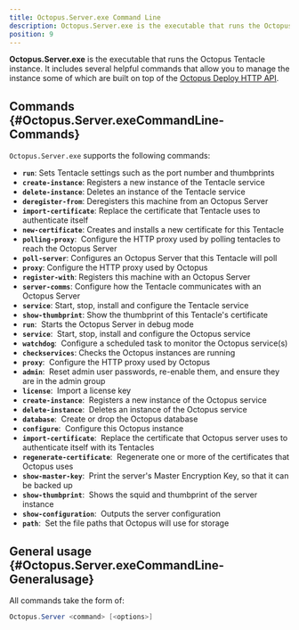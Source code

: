 ```yaml
---
title: Octopus.Server.exe Command Line
description: Octopus.Server.exe is the executable that runs the Octopus instance, it can also be called from the command line.
position: 9
---
```


**Octopus.Server.exe** is the executable that runs the Octopus Tentacle instance. It includes several helpful commands that allow you to manage the instance some of which are built on top of the [Octopus Deploy HTTP API](/docs/api-and-integration/octopus-rest-api.md).

## Commands {#Octopus.Server.exeCommandLine-Commands}

`Octopus.Server.exe` supports the following commands:

- **`run`**: Sets Tentacle settings such as the port number and thumbprints
- **`create-instance`**: Registers a new instance of the Tentacle service
- **`delete-instance`**: Deletes an instance of the Tentacle service
- **`deregister-from`**: Deregisters this machine from an Octopus Server
- **`import-certificate`**: Replace the certificate that Tentacle uses to authenticate itself
- **`new-certificate`**: Creates and installs a new certificate for this Tentacle
- **`polling-proxy`**:  Configure the HTTP proxy used by polling tentacles to reach the Octopus Server
- **`poll-server`**: Configures an Octopus Server that this Tentacle will poll
- **`proxy`**: Configure the HTTP proxy used by Octopus
- **`register-with`**: Registers this machine with an Octopus Server
- **`server-comms`**: Configure how the Tentacle communicates with an Octopus Server
- **`service`**: Start, stop, install and configure the Tentacle service
- **`show-thumbprint`**: Show the thumbprint of this Tentacle's certificate
- **`run`**:  Starts the Octopus Server in debug mode
- **`service`**:  Start, stop, install and configure the Octopus service
- **`watchdog`**:  Configure a scheduled task to monitor the Octopus service(s)
- **`checkservices`**: Checks the Octopus instances are running
- **`proxy`**:  Configure the HTTP proxy used by Octopus
- **`admin`**:  Reset admin user passwords, re-enable them, and ensure they are in the admin group
- **`license`**:  Import a license key
- **`create-instance`**:  Registers a new instance of the Octopus service
- **`delete-instance`**:  Deletes an instance of the Octopus service
- **`database`**:  Create or drop the Octopus database
- **`configure`**:  Configure this Octopus instance
- **`import-certificate`**:  Replace the certificate that Octopus server uses to authenticate itself with its Tentacles
- **`regenerate-certificate`**:  Regenerate one or more of the certificates that Octopus uses
- **`show-master-key`**:  Print the server's Master Encryption Key, so that it can be backed up
- **`show-thumbprint`**:  Shows the squid and thumbprint of the server instance
- **`show-configuration`**:  Outputs the server configuration
- **`path`**:  Set the file paths that Octopus will use for storage

## General usage {#Octopus.Server.exeCommandLine-Generalusage}

All commands take the form of:

```powershell
Octopus.Server <command> [<options>]
```
